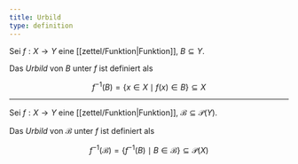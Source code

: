 ```yaml
---
title: Urbild
type: definition
---
```


Sei $f : X \to Y$ eine [[zettel/Funktion|Funktion]], $B \subseteq Y$.

Das *Urbild* von $B$ unter $f$ ist definiert als

$$
	f^{-1}(B) = \{ x \in X \mid f(x) \in B \} \subseteq X
$$

---

Sei $f : X \to Y$ eine [[zettel/Funktion|Funktion]], $\mathcal{B} \subseteq \mathcal{P}(Y)$.

Das *Urbild* von $\mathcal{B}$ unter $f$ ist definiert als

$$
	f^{-1}(\mathcal{B}) = \{ f^{-1}(B) \mid B \in \mathcal{B} \} \subseteq \mathcal{P}(X)
$$